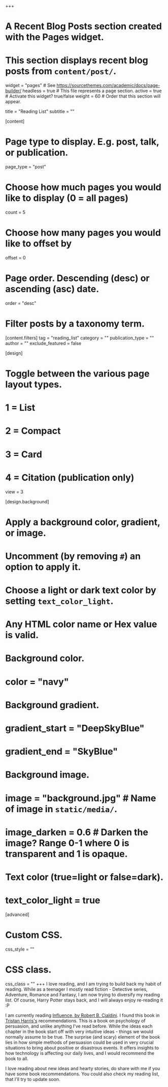 +++
# A Recent Blog Posts section created with the Pages widget.
# This section displays recent blog posts from `content/post/`.

widget = "pages"  # See https://sourcethemes.com/academic/docs/page-builder/
headless = true  # This file represents a page section.
active = true  # Activate this widget? true/false
weight = 60  # Order that this section will appear.

title = "Reading List"
subtitle = ""

[content]
  # Page type to display. E.g. post, talk, or publication.
  page_type = "post"

  # Choose how much pages you would like to display (0 = all pages)
  count = 5

  # Choose how many pages you would like to offset by
  offset = 0

  # Page order. Descending (desc) or ascending (asc) date.
  order = "desc"

  # Filter posts by a taxonomy term.
  [content.filters]
    tag = "reading_list"
    category = ""
    publication_type = ""
    author = ""
    exclude_featured = false

[design]
  # Toggle between the various page layout types.
  #   1 = List
  #   2 = Compact
  #   3 = Card
  #   4 = Citation (publication only)
  view = 3

[design.background]
  # Apply a background color, gradient, or image.
  #   Uncomment (by removing `#`) an option to apply it.
  #   Choose a light or dark text color by setting `text_color_light`.
  #   Any HTML color name or Hex value is valid.

  # Background color.
  # color = "navy"

  # Background gradient.
  # gradient_start = "DeepSkyBlue"
  # gradient_end = "SkyBlue"

  # Background image.
  # image = "background.jpg"  # Name of image in `static/media/`.
  # image_darken = 0.6  # Darken the image? Range 0-1 where 0 is transparent and 1 is opaque.

  # Text color (true=light or false=dark).
  # text_color_light = true  

[advanced]
 # Custom CSS.
 css_style = ""

 # CSS class.
 css_class = ""
+++
I love reading, and I am trying to build back my habit of reading. While as a teenager I mostly read fiction -  Detective series, Adventure, Romance and Fantasy, I am now trying to diversify my reading list. Of course, Harry Potter stays back, and I will always enjoy re-reading it :P

I am currently reading [Influence, by Robert B. Cialdini](https://www.goodreads.com/book/show/28815.Influence). I found this book in [Tristan Harris's](https://www.tristanharris.com/) recommendations. This is a book on psychology of persuasion, and unlike anything I've read before. While the ideas each chapter in the book start off with very intuitive ideas - things we would normally assume to be true. The surprise (and scary) element of the book lies in how simple methods of persuasion could be used in very crucial situations to bring about positive or disastrous events. It offers insights to how technology is affecting our daily lives, and I would recommend the book to all.

I love reading about new ideas and hearty stories, do share with me if you have some book recommendations. You could also check my reading list, that I'll try to update soon.
